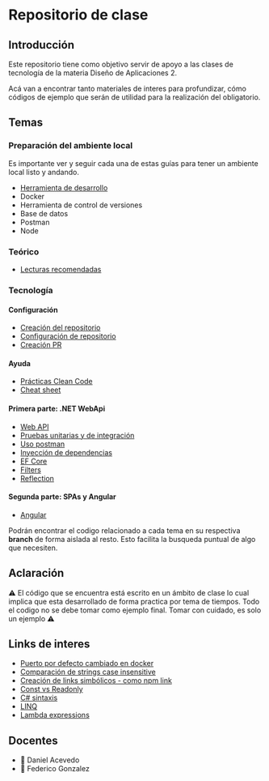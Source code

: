 # Repositorio de clase

## Introducción

Este repositorio tiene como objetivo servir de apoyo a las clases de tecnología de la materia Diseño de Aplicaciones 2.

Acá van a encontrar tanto materiales de interes para profundizar, cómo códigos de ejemplo que serán de utilidad para la realización del obligatorio.

## Temas

### Preparación del ambiente local
Es importante ver y seguir cada una de estas guías para tener un ambiente local listo y andando.

- [Herramienta de desarrollo](https://github.com/daniel18acevedo/DA2-Tecnologia/blob/main/ide.md)
- Docker
- Herramienta de control de versiones
- Base de datos
- Postman
- Node
  
### Teórico
- [Lecturas recomendadas](https://fi365-my.sharepoint.com/:w:/g/personal/da185082_fi365_ort_edu_uy/EWbXua0c5yNAiVPDFNML0rIBlhlyEwbTdsCpyoMJ5ywONQ?e=oSyA92)
  
### Tecnología

#### Configuración

- [Creación del repositorio](https://github.com/daniel18acevedo/DA2-Tecnologia/tree/repo-creation)
- [Configuración de repositorio](https://github.com/daniel18acevedo/DA2-Tecnologia/tree/repo-configuration)
- [Creación PR](https://github.com/daniel18acevedo/DA2-Tecnologia/tree/pr-creation)

#### Ayuda

- [Prácticas Clean Code](https://github.com/daniel18acevedo/DA2-Tecnologia/blob/main/clean-code.md)
- [Cheat sheet](https://github.com/daniel18acevedo/DA2-Tecnologia/blob/main/cheat-sheet.md)

#### Primera parte: .NET WebApi

- [Web API](https://github.com/daniel18acevedo/DA2-Tecnologia/tree/web-api)
- [Pruebas unitarias y de integración](https://github.com/daniel18acevedo/DA2-Tecnologia/tree/unit-testing)
- [Uso postman](https://github.com/daniel18acevedo/DA2-Tecnologia/tree/postman)
- [Inyección de dependencias](https://github.com/daniel18acevedo/DA2-Tecnologia/tree/dependency-injection)
- [EF Core](https://github.com/daniel18acevedo/DA2-Tecnologia/tree/ef-core)
- [Filters](https://github.com/daniel18acevedo/DA2-Tecnologia/tree/filters)
- [Reflection](https://github.com/daniel18acevedo/DA2-Tecnologia/tree/reflection)

#### Segunda parte: SPAs y Angular

- [Angular](https://github.com/daniel18acevedo/DA2-Tecnologia/tree/angular)

Podrán encontrar el codigo relacionado a cada tema en su respectiva **branch** de forma aislada al resto. Esto facilita la busqueda puntual de algo que necesiten.

<!-- - [SQL Server](https://www.microsoft.com/es-es/sql-server/sql-server-downloads) / [SQL Server para MAC](https://docs.microsoft.com/en-us/sql/linux/quickstart-install-connect-docker?view=sql-server-ver15&pivots=cs1-bash)
- [Postman](https://www.postman.com/)
- [Angular](https://angular.io/)
- [NVM](https://4geeks.com/how-to/nvm-install-windows)
- [Node](https://nodejs.org/es/)
- [Git](https://git-scm.com/) (si quieren mas info sobre manejo de git pueden leer este [libro](https://sisbibliotecas.ort.edu.uy/cgi-bin/koha/opac-detail.pl?biblionumber=80216))
- [Github desktop](https://desktop.github.com/)
- [Docker Desktop](https://www.docker.com/products/docker-desktop)
-->
## Aclaración

⚠️ El código que se encuentra está escrito en un ámbito de clase lo cual implica que esta desarrollado de forma practica por tema de tiempos. Todo el codigo no se debe tomar como ejemplo final. Tomar con cuidado, es solo un ejemplo ⚠️

## Links de interes

- [Puerto por defecto cambiado en docker](https://learn.microsoft.com/en-us/dotnet/core/compatibility/containers/8.0/aspnet-port)
- [Comparación de strings case insensitive](https://github.com/npgsql/efcore.pg/issues/1498)
- [Creación de links simbólicos - como npm link](https://github.com/nwheels-io/NuLink)
- [Const vs Readonly](https://josipmisko.com/posts/c-sharp-const-vs-readonly)
- [C# sintaxis](https://www.tutorialspoint.com/csharp/index.htm)
- [LINQ](https://learn.microsoft.com/en-us/dotnet/csharp/linq/)
- [Lambda expressions](https://learn.microsoft.com/en-us/dotnet/csharp/language-reference/operators/lambda-expressions)

## Docentes
- :space_invader: Daniel Acevedo
- :space_invader: Federico Gonzalez
